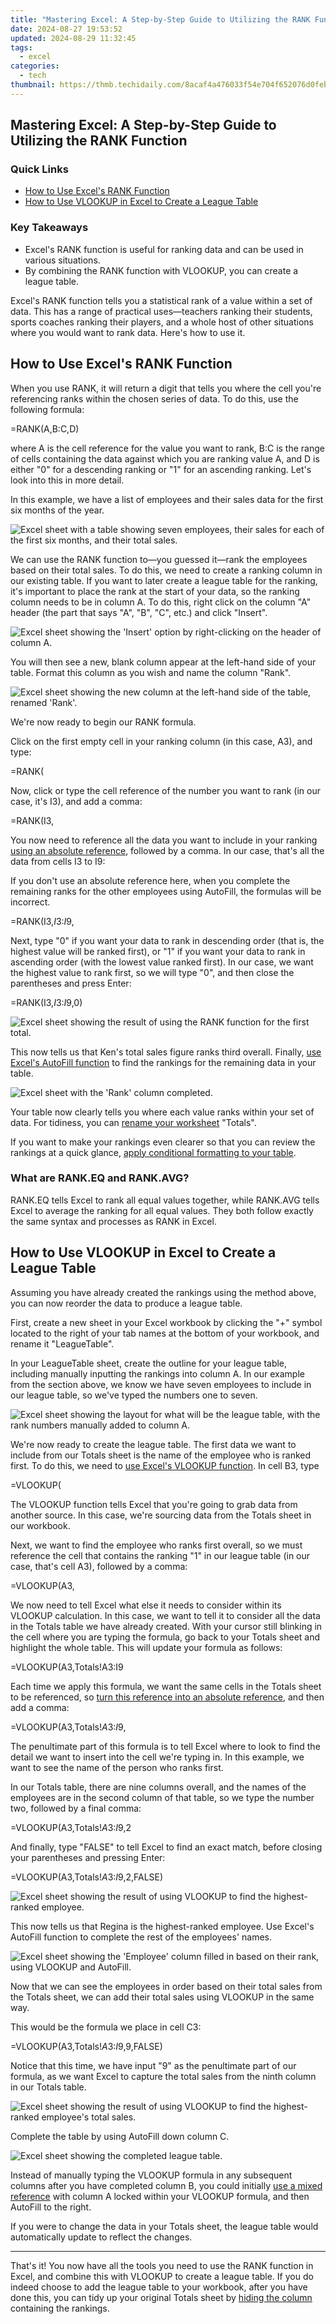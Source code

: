 ```yaml
---
title: "Mastering Excel: A Step-by-Step Guide to Utilizing the RANK Function"
date: 2024-08-27 19:53:52
updated: 2024-08-29 11:32:45
tags:
  - excel
categories:
  - tech
thumbnail: https://thmb.techidaily.com/8acaf4a476033f54e704f652076d0feb19e147f8c9f9e89ae440088035de6366.jpg
---
```


## Mastering Excel: A Step-by-Step Guide to Utilizing the RANK Function

### Quick Links

* [How to Use Excel's RANK Function](https://easy-unlock-android.techidaily.com/full-tutorial-to-bypass-your-realme-narzo-60-5g-face-lock-by-drfone-android/)
* [How to Use VLOOKUP in Excel to Create a League Table](https://snapchat-videos.techidaily.com/updated-2024-approved-quick-voice-fixes-for-your-snapchat-snaps-using-dual-methods/)

### Key Takeaways

* Excel's RANK function is useful for ranking data and can be used in various situations.
* By combining the RANK function with VLOOKUP, you can create a league table.

 Excel's RANK function tells you a statistical rank of a value within a set of data. This has a range of practical uses—teachers ranking their students, sports coaches ranking their players, and a whole host of other situations where you would want to rank data. Here's how to use it. 

##  How to Use Excel's RANK Function

 When you use RANK, it will return a digit that tells you where the cell you're referencing ranks within the chosen series of data. To do this, use the following formula:

=RANK(A,B:C,D)

 where A is the cell reference for the value you want to rank, B:C is the range of cells containing the data against which you are ranking value A, and D is either "0" for a descending ranking or "1" for an ascending ranking. Let's look into this in more detail.

 In this example, we have a list of employees and their sales data for the first six months of the year.

![Excel sheet with a table showing seven employees, their sales for each of the first six months, and their total sales.](https://static1.howtogeekimages.com/wordpress/wp-content/uploads/2024/01/table-without-ranking.png) 

 We can use the RANK function to—you guessed it—rank the employees based on their total sales. To do this, we need to create a ranking column in our existing table. If you want to later create a league table for the ranking, it's important to place the rank at the start of your data, so the ranking column needs to be in column A. To do this, right click on the column "A" header (the part that says "A", "B", "C", etc.) and click "Insert".

![Excel sheet showing the 'Insert' option by right-clicking on the header of column A.](https://static1.howtogeekimages.com/wordpress/wp-content/uploads/2024/01/insert-column-a.png) 

 You will then see a new, blank column appear at the left-hand side of your table. Format this column as you wish and name the column "Rank".

![Excel sheet showing the new column at the left-hand side of the table, renamed 'Rank'.](https://static1.howtogeekimages.com/wordpress/wp-content/uploads/2024/01/extra-column-added.png) 

 We're now ready to begin our RANK formula.

 Click on the first empty cell in your ranking column (in this case, A3), and type:

=RANK(

 Now, click or type the cell reference of the number you want to rank (in our case, it's I3), and add a comma:

=RANK(I3,

 You now need to reference all the data you want to include in your ranking [using an absolute reference](https://some-approaches.techidaily.com/in-2024-unveiling-3dr-a-personal-perspective-on-printing-alone/), followed by a comma. In our case, that's all the data from cells I3 to I9:

 If you don't use an absolute reference here, when you complete the remaining ranks for the other employees using AutoFill, the formulas will be incorrect.

=RANK(I3,$I$3:$I$9,

 Next, type "0" if you want your data to rank in descending order (that is, the highest value will be ranked first), or "1" if you want your data to rank in ascending order (with the lowest value ranked first). In our case, we want the highest value to rank first, so we will type "0", and then close the parentheses and press Enter:

=RANK(I3,$I$3:$I$9,0)

![Excel sheet showing the result of using the RANK function for the first total.](https://static1.howtogeekimages.com/wordpress/wp-content/uploads/2024/01/rank-first-result.png) 

 This now tells us that Ken's total sales figure ranks third overall. Finally, [use Excel's AutoFill function](https://visual-screen-recording.techidaily.com/new-in-2024-top-5-best-hdmi-21-gaming-monitors-ps5-compatible/) to find the rankings for the remaining data in your table.

![Excel sheet with the 'Rank' column completed.](https://static1.howtogeekimages.com/wordpress/wp-content/uploads/2024/01/rank-all-results.png) 

 Your table now clearly tells you where each value ranks within your set of data. For tidiness, you can [rename your worksheet](https://sim-unlock.techidaily.com/network-locked-sim-card-inserted-on-your-xiaomi-14-ultra-phone-unlock-it-now-by-drfone-android/) "Totals".

 If you want to make your rankings even clearer so that you can review the rankings at a quick glance, [apply conditional formatting to your table](https://howto.techidaily.com/full-guide-how-to-fix-connection-is-not-private-on-tecno-spark-10-pro-drfone-by-drfone-fix-android-problems-fix-android-problems/).

###  What are RANK.EQ and RANK.AVG?

 RANK.EQ tells Excel to rank all equal values together, while RANK.AVG tells Excel to average the ranking for all equal values. They both follow exactly the same syntax and processes as RANK in Excel.

##  How to Use VLOOKUP in Excel to Create a League Table

 Assuming you have already created the rankings using the method above, you can now reorder the data to produce a league table.

 First, create a new sheet in your Excel workbook by clicking the "+" symbol located to the right of your tab names at the bottom of your workbook, and rename it "LeagueTable".

 In your LeagueTable sheet, create the outline for your league table, including manually inputting the rankings into column A. In our example from the section above, we know we have seven employees to include in our league table, so we've typed the numbers one to seven.

![Excel sheet showing the layout for what will be the league table, with the rank numbers manually added to column A.](https://static1.howtogeekimages.com/wordpress/wp-content/uploads/2024/01/league-blank.png) 

 We're now ready to create the league table. The first data we want to include from our Totals sheet is the name of the employee who is ranked first. To do this, we need to [use Excel's VLOOKUP function](https://extra-tips.techidaily.com/integrate-sound-and-sight-web-studio/). In cell B3, type

=VLOOKUP(

 The VLOOKUP function tells Excel that you're going to grab data from another source. In this case, we're sourcing data from the Totals sheet in our workbook.

 Next, we want to find the employee who ranks first overall, so we must reference the cell that contains the ranking "1" in our league table (in our case, that's cell A3), followed by a comma:

=VLOOKUP(A3,

 We now need to tell Excel what else it needs to consider within its VLOOKUP calculation. In this case, we want to tell it to consider all the data in the Totals table we have already created. With your cursor still blinking in the cell where you are typing the formula, go back to your Totals sheet and highlight the whole table. This will update your formula as follows:

=VLOOKUP(A3,Totals!A3:I9

 Each time we apply this formula, we want the same cells in the Totals sheet to be referenced, so [turn this reference into an absolute reference](https://visual-screen-recording.techidaily.com/in-2024-capturing-clarity-a-look-at-screensnapelite/), and then add a comma:

=VLOOKUP(A3,Totals!$A$3:$I$9,

 The penultimate part of this formula is to tell Excel where to look to find the detail we want to insert into the cell we're typing in. In this example, we want to see the name of the person who ranks first.

 In our Totals table, there are nine columns overall, and the names of the employees are in the second column of that table, so we type the number two, followed by a final comma:

=VLOOKUP(A3,Totals!$A$3:$I$9,2

 And finally, type "FALSE" to tell Excel to find an exact match, before closing your parentheses and pressing Enter:

=VLOOKUP(A3,Totals!$A$3:$I$9,2,FALSE)

![Excel sheet showing the result of using VLOOKUP to find the highest-ranked employee.](https://static1.howtogeekimages.com/wordpress/wp-content/uploads/2024/01/league-first-result.png) 

 This now tells us that Regina is the highest-ranked employee. Use Excel's AutoFill function to complete the rest of the employees' names.

![Excel sheet showing the 'Employee' column filled in based on their rank, using VLOOKUP and AutoFill.](https://static1.howtogeekimages.com/wordpress/wp-content/uploads/2024/01/league-all-results-1.png) 

 Now that we can see the employees in order based on their total sales from the Totals sheet, we can add their total sales using VLOOKUP in the same way.

 This would be the formula we place in cell C3:

=VLOOKUP(A3,Totals!$A$3:$I$9,9,FALSE)

 Notice that this time, we have input "9" as the penultimate part of our formula, as we want Excel to capture the total sales from the ninth column in our Totals table.

![Excel sheet showing the result of using VLOOKUP to find the highest-ranked employee's total sales.](https://static1.howtogeekimages.com/wordpress/wp-content/uploads/2024/01/league-first-result-column-2-2.png) 

 Complete the table by using AutoFill down column C.

![Excel sheet showing the completed league table.](https://static1.howtogeekimages.com/wordpress/wp-content/uploads/2024/01/league-all-results-2.png) 

 Instead of manually typing the VLOOKUP formula in any subsequent columns after you have completed column B, you could initially [use a mixed reference](https://screen-mirror.techidaily.com/how-realme-note-50-mirror-screen-to-pc-drfone-by-drfone-android/) with column A locked within your VLOOKUP formula, and then AutoFill to the right.

 If you were to change the data in your Totals sheet, the league table would automatically update to reflect the changes.

---

 That's it! You now have all the tools you need to use the RANK function in Excel, and combine this with VLOOKUP to create a league table. If you do indeed choose to add the league table to your workbook, after you have done this, you can tidy up your original Totals sheet by [hiding the column](https://fox-hovers.techidaily.com/the-complete-user-manual-to-facetunes-photo-fixes-for-2024/) containing the rankings.

<ins class="adsbygoogle"
     style="display:block"
     data-ad-format="autorelaxed"
     data-ad-client="ca-pub-7571918770474297"
     data-ad-slot="1223367746"></ins>



<ins class="adsbygoogle"
     style="display:block"
     data-ad-client="ca-pub-7571918770474297"
     data-ad-slot="8358498916"
     data-ad-format="auto"
     data-full-width-responsive="true"></ins>
